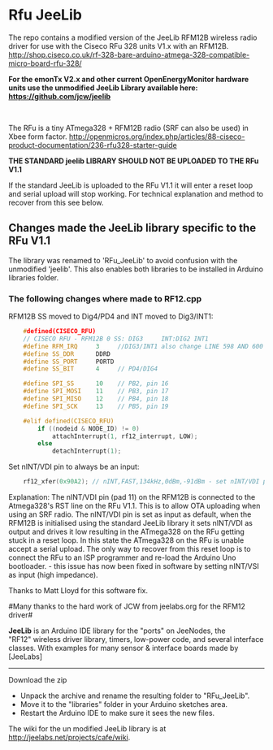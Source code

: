 # Rfu JeeLib #


The repo contains a modified version of the JeeLib RFM12B wireless radio driver for use with the Ciseco RFu 328 units V1.x with an RFM12B.
<http://shop.ciseco.co.uk/rf-328-bare-arduino-atmega-328-compatible-micro-board-rfu-328/>

**For the emonTx V2.x and other current OpenEnergyMonitor hardware units use the unmodified JeeLib Library available here: <https://github.com/jcw/jeelib>**

<br>

The RFu is a tiny ATmega328 + RFM12B radio (SRF can also be used) in Xbee form factor. 
<http://openmicros.org/index.php/articles/88-ciseco-product-documentation/236-rfu328-starter-guide> 

**THE STANDARD jeelib LIBRARY SHOULD NOT BE UPLOADED TO THE RFu V1.1** 

If the standard JeeLib is uploaded to the RFu V1.1 it will enter a reset loop and serial upload will stop working. For technical explanation and method to recover from this see below.  

## Changes made the JeeLib library specific to the RFu V1.1 ##

The library was renamed to 'RFu_JeeLib' to avoid confusion with the unmodified 'jeelib'. This also enables both libraries to be installed in Arduino libraries folder. 

### The following changes where made to RF12.cpp ###

RFM12B SS moved to Dig4/PD4 and INT moved to Dig3/INT1:

```cpp
    #defined(CISECO_RFU)
    // CISECO RFU - RFM12B 0 SS: DIG3     INT:DIG2 INT1
    #define RFM_IRQ     3     //DIG3/INT1 also change LINE 598 AND 600 below
    #define SS_DDR      DDRD
    #define SS_PORT     PORTD
    #define SS_BIT      4     // PD4/DIG4

    #define SPI_SS      10    // PB2, pin 16
    #define SPI_MOSI    11    // PB3, pin 17
    #define SPI_MISO    12    // PB4, pin 18
    #define SPI_SCK     13    // PB5, pin 19

    #elif defined(CISECO_RFU)
        if ((nodeid & NODE_ID) != 0)
            attachInterrupt(1, rf12_interrupt, LOW);
        else
            detachInterrupt(1);
```

Set nINT/VDI pin to always be an input:

```cpp 
    rf12_xfer(0x90A2); // nINT,FAST,134kHz,0dBm,-91dBm - set nINT/VDI pin as output to stop it    interfering with RFu reset
```

Explanation: The nINT/VDI pin (pad 11) on the RFM12B is connected to the Atmega328's RST line on the RFu V1.1. This is to allow OTA uploading when using an SRF radio. The nINT/VDI pin is set as input as default, when the RFM12B is initialised using the standard JeeLib library it sets nINT/VDI as output and drives it low resulting in the ATmega328 on the RFu getting stuck in a reset loop. In this state the ATmega328 on the RFu is unable accept a serial upload. The only way to recover from this reset loop is to connect the RFu to an ISP programmer and re-load the Arduino Uno bootloader. - this issue has now been fixed in software by setting nINT/VSI as input (high impedance).  

Thanks to Matt Lloyd for this software fix. 

#Many thanks to the hard work of JCW from jeelabs.org for the RFM12 driver# 

**JeeLib** is an Arduino IDE library for the "ports" on JeeNodes, the  
"RF12" wireless driver library, timers, low-power code, and several interface  
classes. With examples for many sensor & interface boards made by [JeeLabs]

----

Download the zip 

* Unpack the archive and rename the resulting folder to "RFu_JeeLib".
* Move it to the "libraries" folder in your Arduino sketches area.
* Restart the Arduino IDE to make sure it sees the new files.

The wiki for the un modified JeeLib library is at <http://jeelabs.net/projects/cafe/wiki>.






